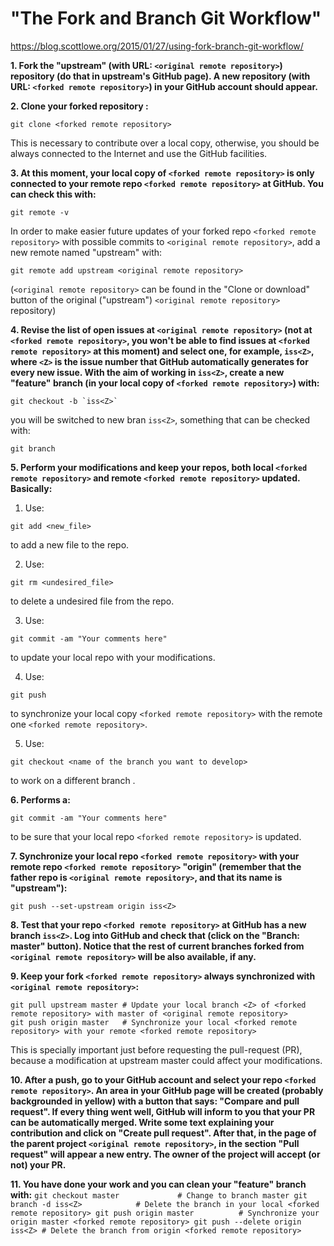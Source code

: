 # "The Fork and Branch Git Workflow"
https://blog.scottlowe.org/2015/01/27/using-fork-branch-git-workflow/

**1. Fork the "upstream" (with URL: `<original remote repository>`) repository (do that in
   upstream's GitHub page).  A new repository (with URL: `<forked remote repository>`) in
   your GitHub account should appear.**

**2. Clone your forked repository <original remote repository>:**
   ```
   git clone <forked remote repository>
   ```
   This is necessary to contribute over a local copy, otherwise, you
   should be always connected to the Internet and use the GitHub
   facilities.

**3. At this moment, your local copy of `<forked remote repository>` is only connected to your
   remote repo `<forked remote repository>` at GitHub. You can check this with:**
   ```
   git remote -v
   ```
   In order to make easier future updates of your forked repo `<forked remote repository>` with
   possible commits to `<original remote repository>`, add a new remote named "upstream" with:
   ```
   git remote add upstream <original remote repository>
   ```
   (`<original remote repository>` can be found in the "Clone or download" button of the original ("upstream")
   `<original remote repository>` repository)

**4. Revise the list of open issues at `<original remote repository>` (not at `<forked remote repository>`, you won't be
   able to find issues at `<forked remote repository>` at this moment) and select one, for
   example, `iss<Z>`, where `<Z>` is the issue number that GitHub
   automatically generates for every new issue. With the aim of
   working in `iss<Z>`, create a new "feature" branch (in your local
   copy of `<forked remote repository>`) with:**
   ```
   git checkout -b `iss<Z>`
   ```
   you will be switched to new bran `iss<Z>`, something that can be
   checked with:
   ```
   git branch
   ```
   
**5. Perform your modifications and keep your repos, both local `<forked remote repository>` and
   remote `<forked remote repository>` updated. Basically:**
   
   1. Use:
   ```
   git add <new_file>
   ```
   to add a new file to the repo.

   2. Use:
   ```
   git rm <undesired_file>
   ```
   to delete a undesired file from the repo.
	
   3. Use:
   ```
   git commit -am "Your comments here"
   ```
   to update your local repo with your modifications.

   4. Use:
   ```
   git push
   ```
   to synchronize your local copy `<forked remote repository>` with the remote one `<forked remote repository>`.

   5. Use:
   ```
   git checkout <name of the branch you want to develop>
   ```
   to work on a different branch <branch>.

**6. Performs a:**
   ```
   git commit -am "Your comments here"
   ```
   to be sure that your local repo `<forked remote repository>` is updated.

**7. Synchronize your local repo `<forked remote repository>` with your remote repo `<forked remote repository>`
   "origin" (remember that the father repo is `<original remote repository>`, and that its name
   is "upstream"):**
   ```
   git push --set-upstream origin iss<Z>
   ```
   
**8. Test that your repo `<forked remote repository>` at GitHub has a new branch `iss<Z>`. Log
   into GitHub and check that (click on the "Branch: master"
   button). Notice that the rest of current branches forked from `<original remote repository>`
   will be also available, if any.**

**9. Keep your fork `<forked remote repository>` always synchronized with `<original remote repository>`:**
   ```
   git pull upstream master # Update your local branch <Z> of <forked remote repository> with master of <original remote repository>
   git push origin master   # Synchronize your local <forked remote repository> with your remote <forked remote repository>
   ```
   This is specially important just before requesting the pull-request
   (PR), because a modification at upstream master could affect your
   modifications.

**10. After a push, go to your GitHub account and select your repo `<forked remote repository>`. An area in your
    GitHub page will be created (probably backgrounded in yellow) with
    a button that says: "Compare and pull request". If every thing
    went well, GitHub will inform to you that your PR can be
    automatically merged. Write some text explaining your contribution
    and click on "Create pull request". After that, in the page of the
    parent project `<original remote repository>`, in the section "Pull request" will appear a
    new entry. The owner of the project will accept (or not) your PR.**

**11. You have done your work and you can clean your "feature" branch with:**
	```
    git checkout master             # Change to branch master
    git branch -d iss<Z>            # Delete the branch in your local <forked remote repository>
    git push origin master          # Synchronize your origin master <forked remote repository>
    git push --delete origin iss<Z> # Delete the branch from origin <forked remote repository>
	```
